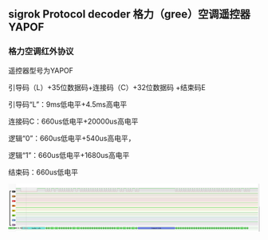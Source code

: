 ## sigrok Protocol decoder 格力（gree）空调遥控器 YAPOF

### 格力空调红外协议
遥控器型号为YAPOF

引导码（L）+35位数据码+连接码（C）+32位数据码 +结束码E

引导码“L”：9ms低电平+4.5ms高电平

连接码C：660us低电平+20000us高电平

逻辑“0”：660us低电平+540us高电平，

逻辑“1”：660us低电平+1680us高电平

结束码：660us低电平

![demo](res/114318.png)